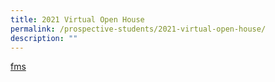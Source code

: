 ```yaml
---
title: 2021 Virtual Open House
permalink: /prospective-students/2021-virtual-open-house/
description: ""
---
```

[fms](/files/fms.pdf)